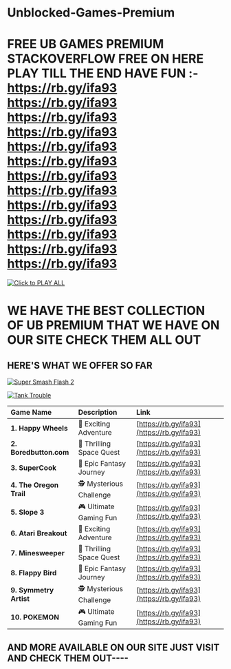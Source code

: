 # Unblocked-Games-Premium

# FREE UB GAMES PREMIUM STACKOVERFLOW FREE ON HERE PLAY TILL THE END HAVE FUN :- https://rb.gy/ifa93 https://rb.gy/ifa93 https://rb.gy/ifa93 https://rb.gy/ifa93 https://rb.gy/ifa93 https://rb.gy/ifa93 https://rb.gy/ifa93 https://rb.gy/ifa93 https://rb.gy/ifa93 https://rb.gy/ifa93 https://rb.gy/ifa93 https://rb.gy/ifa93 https://rb.gy/ifa93 

[![Click to PLAY ALL](https://media.licdn.com/dms/image/D4D12AQFK5HWxjgVxxw/article-cover_image-shrink_720_1280/0/1682626308348?e=2147483647&v=beta&t=9FMYv-3IksCBMfk8kXu3IzdQUrMaENOiQIe7Rdh1WI4)](https://rb.gy/ifa93)



# WE HAVE THE BEST COLLECTION OF UB PREMIUM THAT WE HAVE ON OUR SITE CHECK THEM ALL OUT 
## HERE'S WHAT WE OFFER SO FAR


[![Super Smash Flash 2](https://img.shields.io/badge/Super%20Smash%20Flash%202-Click%20Here-blue?style=for-the-badge&logo=github)](https://rb.gy/ifa93)


[![Tank Trouble](https://img.shields.io/badge/Super%20Smash%20Flash%202-Click%20Here-blue?style=flat-square&logo=github)](https://rb.gy/ifa93)



| Game Name          | Description               | Link                        |
|:-------------------|:--------------------------|:---------------------------|
| **1. Happy Wheels**| 🌟 Exciting Adventure     | [https://rb.gy/ifa93](https://rb.gy/ifa93) |
| **2. Boredbutton.com**| 🚀 Thrilling Space Quest  | [https://rb.gy/ifa93](https://rb.gy/ifa93) |
| **3. SuperCook**   | 🌋 Epic Fantasy Journey   | [https://rb.gy/ifa93](https://rb.gy/ifa93) |
| **4. The Oregon Trail**| 🕵️ Mysterious Challenge   | [https://rb.gy/ifa93](https://rb.gy/ifa93) |
| **5. Slope 3**     | 🎮 Ultimate Gaming Fun     | [https://rb.gy/ifa93](https://rb.gy/ifa93) |
| **6. Atari Breakout**| 🌟 Exciting Adventure     | [https://rb.gy/ifa93](https://rb.gy/ifa93) |
| **7. Minesweeper**  | 🚀 Thrilling Space Quest  | [https://rb.gy/ifa93](https://rb.gy/ifa93) |
| **8. Flappy Bird**  | 🌋 Epic Fantasy Journey   | [https://rb.gy/ifa93](https://rb.gy/ifa93) |
| **9. Symmetry Artist**| 🕵️ Mysterious Challenge  | [https://rb.gy/ifa93](https://rb.gy/ifa93) |
| **10. POKEMON**    | 🎮 Ultimate Gaming Fun     | [https://rb.gy/ifa93](https://rb.gy/ifa93) |

## AND MORE AVAILABLE ON OUR SITE JUST VISIT AND CHECK THEM OUT----








